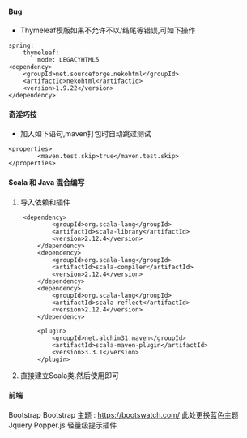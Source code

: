 
#### Bug
* Thymeleaf模版如果不允许不以/结尾等错误,可如下操作
>
    spring:
        thymeleaf:
            mode: LEGACYHTML5
    <dependency>
    	<groupId>net.sourceforge.nekohtml</groupId>
    	<artifactId>nekohtml</artifactId>
    	<version>1.9.22</version>
    </dependency>
>
#### 奇淫巧技
* 加入如下语句,maven打包时自动跳过测试
>
    <properties>
    		<maven.test.skip>true</maven.test.skip>
    </properties>
>

#### Scala 和 Java 混合编写
1. 导入依赖和插件
>
    	<dependency>
    			<groupId>org.scala-lang</groupId>
    			<artifactId>scala-library</artifactId>
    			<version>2.12.4</version>
    		</dependency>
    		<dependency>
    			<groupId>org.scala-lang</groupId>
    			<artifactId>scala-compiler</artifactId>
    			<version>2.12.4</version>
    		</dependency>
    		<dependency>
    			<groupId>org.scala-lang</groupId>
    			<artifactId>scala-reflect</artifactId>
    			<version>2.12.4</version>
    		</dependency>
    		
    		<plugin>
            	<groupId>net.alchim31.maven</groupId>
            	<artifactId>scala-maven-plugin</artifactId>
            	<version>3.3.1</version>
            </plugin>
>

2. 直接建立Scala类.然后使用即可


#### 前端
Bootstrap
Bootstrap 主题 : https://bootswatch.com/ 此处更换蓝色主题
Jquery
Popper.js 轻量级提示插件